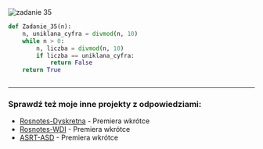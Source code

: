 <picture>
  <source srcset="../../srt/zbior_zadan/35.png" media="(prefers-color-scheme: light)">
  <source srcset="../../srt/zbior_zadan/black_35.png" media="(prefers-color-scheme: dark)">
  <img src="../../srt/zbior_zadan/black_35.png" alt="zadanie 35">
</picture>

```python
def Zadanie_35(n):
    n, uniklana_cyfra = divmod(n, 10)
    while n > 0:
        n, liczba = divmod(n, 10)
        if liczba == uniklana_cyfra:
            return False
    return True



```

---
### Sprawdź też moje inne projekty z odpowiedziami:
- [Rosnotes-Dyskretna](https://github.com/kamilGie/Rosnotes-Dyskretna) - Premiera wkrótce
- [Rosnotes-WDI](https://github.com/kamilGie/Rosnotes-WDI) - Premiera wkrótce
- [ASRT-ASD](https://github.com/kamilGie/Rosnotes-Dyskretna) - Premiera wkrótce
